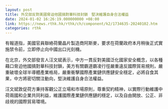 ```yaml
---
layout: post
title: 外交部反對美國脅迫他國搞對華科技封鎖　堅決維護自身合法權益
date: 2024-01-02 16:26:19.000000000 +08:00
link: https://news.rthk.hk/rthk/ch/component/k2/1734635-20240102.htm
categories: rthk
---
```


有報道指，美國官員聯絡荷蘭晶片製造商阿斯麥，要求在荷蘭政府本月稍後正式實施禁令前，立即停止向中國出口光刻機。

在北京，外交部發言人汪文斌表示，中方一貫反對美國泛化國家安全概念，以各種藉口脅迫他國搞對華科技封鎖，美方有關霸道霸凌行徑嚴重違反國際貿易規則，嚴重破壞全球半導體產業格局，嚴重衝擊國際產業鏈供應鏈安全穩定，必將自食其果，中方將密切關注動向，堅決維護自身合法權益。

汪文斌敦促荷方秉持客觀公正立場和市場原則，尊重契約精神，以實際行動維護中荷兩國和企業共同利益，維護國際產業鏈供應鏈的穩定，以及自由開放、公正、非歧視的國際貿易環境。
